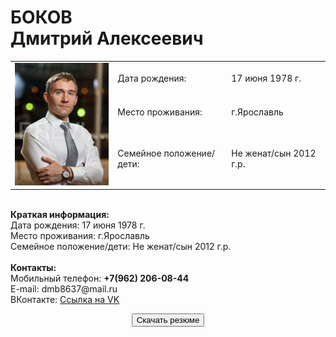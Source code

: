 <h1>БОКОВ
<br>Дмитрий Алексеевич</h1>
<table>
  <tbody>
    <tr>
      <td rowspan="3"><img src="1_MG_3769.jpg"></td>
      <td>Дата рождения:</td>
      <td>17 июня 1978 г.</td>
    </tr>
    <tr>
      <td>Место проживания:</td>
      <td>г.Ярославль</td>
    </tr>
    <tr>
      <td>Семейное положение/дети:</td>
      <td>Не женат/сын 2012 г.р.</td>
    </tr>
  </tbody>
</table>
<br><b>Краткая информация:</b>
<br>Дата рождения: 17 июня 1978 г.
<br>Место проживания:	   г.Ярославль
<br>Семейное положение/дети:   Не женат/сын 2012 г.р.
<br>
<br><b>Контакты:</b>
<br>Мобильный телефон:	<strong>+7(962) 206-08-44</strong>
<br>E-mail: 		dmb8637@mail.ru
<br>ВКонтакте:  <a HREF="https://vk.com/id32994005" target="_blank">Ссылка на VK</a>
</p>
<p align="center"><a href="anketa_D_A_Bokov.docx"><button>Скачать резюме</button></a></p>
